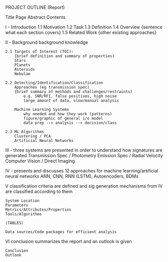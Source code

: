 

PROJECT OUTLINE (Report)

Title Page
Abstract
Contents

I - Introduction
	1.1 Motivation
	1.2 Task
	1.3 Definition
	1.4 Overview {sentence what each section covers}
	1.5 Related Work {other existing approaches}

II - Background
background knowledge
	
	2.1 Targets of Interest (TOI):
		{brief definition and summary of properties)	
		Stars
		Planets	
		Asteroids
		Nebulae
		
	2.2 Detecting/Identification/Classification
		Approaches (eg transmission spec)
		{brief summary of methods and challenges/restraints)
			e.g. SNR/RFI, false positives, high noise
			large amount of data, slow/manual analysis
		
		Machine Learning Systems
			why needed and how they work (patterns)
			figure/graphic of general i/o model
			data prep --> analysis --> decision/class
		
	2.3 ML Algorithms
		Clustering / PCA
		Artificial Neural Networks 
				

III - 
three systems are presented in order to understand how signatures are generated
	Transmission Spec / Photometry
	Emission Spec / Radial Velocity
	Computer Vision / Direct Imaging

IV - 
presents and discusses 12 approaches for machine learning/artificial neural networks
	ANN, CNN, RNN (LSTM), Autoencoders, BDMs



V
classification criteria are defined and sig generation mechanisms from IV are classified according to them

	System Location
	Parameters
	Metrics/Attributes/Properties
	Tools/Algorithms

	(TABLES)

	Data sources/Code packages for efficient analysis
	

VI 
conclusion summarizes the report and an outlook is given

	Conclusion
	Outlook